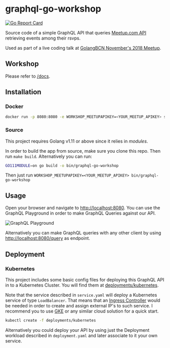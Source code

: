 # graphql-go-workshop

[![Go Report Card](https://goreportcard.com/badge/github.com/smoya/graphql-go-workshop?style=flat-square)](https://goreportcard.com/report/github.com/smoya/graphql-go-workshop)

Source code of a simple GraphQL API that queries [Meetup.com API](https://secure.meetup.com/meetup_api) retrieving events among their rsvps. 

Used as part of a live coding talk at [GolangBCN November's 2018 Meetup](https://www.meetup.com/Golang-Barcelona/events/256537826/).

## Workshop

Please refer to [/docs](/docs).

## Installation

### Docker

```bash
docker run -p 8080:8080 -e WORKSHOP_MEETUPAPIKEY=<YOUR_MEETUP_APIKEY> smoya/graphql-go-workshop:latest
```

### Source

This project requires Golang v1.11 or above since it relies in *modules*.

In order to build the app from source, make sure you clone this repo.
Then run `make build`. Alternatively you can run:

```bash
GO111MODULE=on go build -o bin/graphql-go-workshop
```

Then just run `WORKSHOP_MEETUPAPIKEY=<YOUR_MEETUP_APIKEY> bin/graphql-go-workshop`

## Usage

Open your browser and navigate to [http://localhost:8080](http://localhost:8080). 
You can use the GraphQL Playground in order to make GraphQL Queries against our API. 

![GraphQL Playground](https://user-images.githubusercontent.com/1083296/49106315-25959e00-f283-11e8-98a5-ee9ba7016cf4.jpg)

Alternatively you can make GraphQL queries with any other client by using [http://localhost:8080/query](http://localhost:8080/query) as endpoint.

## Deployment

### Kubernetes

This project includes some basic config files for deploying this GraphQL API in to a Kubernetes Cluster.
You will find them at [deployments/kubernetes](deployments/kubernetes).

Note that the service described in `service.yaml` will deploy a Kubernetes service of type `LoadBalancer`. That means that an [Ingress Controller](https://kubernetes.io/docs/concepts/services-networking/ingress/) would be needed in order to create and assign external IP's to such service.
I recommend you to use [GKE](https://cloud.google.com/kubernetes-engine) or any similar cloud solution for a quick start.

```bash
kubectl create -f deployments/kubernetes
```

Alternatively you could deploy your API by using just the Deployment workload described in `deployment.yaml` and later associate to it your own service.  